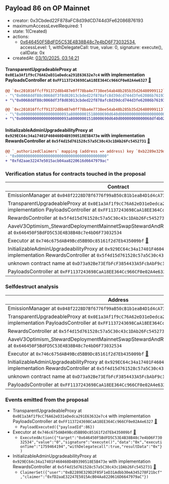 ## Payload 86 on OP Mainnet

- creator: 0x3Cbded22F878aFC8d39dCD744d3Fe62086B76193
- maximumAccessLevelRequired: 1
- state: 1(Created)
- actions:
  - [0x646450F5BdFD5C53E4B38B48c7e4bD6F73032534](https://optimistic.etherscan.io/address/0x646450F5BdFD5C53E4B38B48c7e4bD6F73032534), accessLevel: 1, withDelegateCall: true, value: 0, signature: execute(), callData: 0x
- createdAt: [03/10/2025, 03:14:21](https://optimistic.etherscan.io/tx/0xf8ea1f0e41ba8c0b7eb4ed6339e34e6b91b87706c2777417aa1c215e43e68c16)

#### TransparentUpgradeableProxy at `0x0E1a3Af1f9cC76A62eD31eDedca291E63632e7c4` with implementation PayloadsController at `0xFF1137243698CaA18EE364Cc966CF0e02A4e6327` [:ghost:](https://github.com/bgd-labs/aave-address-book  "GovernanceV3Optimism.PAYLOADS_CONTROLLER")

```diff
@@ `0xc201016ffcff91372d8b487e0ff78ba4e7738ee54ab48b285b35d26480999112` raw  @@
- "\"0x0068ddf88c0068df3f8d02013cbded22f878afc8d39dcd744d3fe62086b76193\""
+ "\"0x0068ddf88c0068df3f8d03013cbded22f878afc8d39dcd744d3fe62086b76193\""

@@ `0xc201016ffcff91372d8b487e0ff78ba4e7738ee54ab48b285b35d26480999113` raw  @@
- "\"0x000000000000000000093a80000001518000690d640d00000000000000000000\""
+ "\"0x000000000000000000093a80000001518000690d640d00000000000068df4b02\""

```
#### InitializableAdminUpgradeabilityProxy at `0x929EC64c34a17401F460460D4B9390518E5B473e` with implementation RewardsController at `0x5f4d15d761528c57a5C30c43c1DAb26Fc5452731` [:ghost:](https://github.com/bgd-labs/aave-address-book  "AaveV3Optimism.DEFAULT_INCENTIVES_CONTROLLER")

```diff
@@ `_authorizedClaimers` mapping (address => address) key `0xb2289e329d2f85f1ed31adbb30ea345278f21bcf` @@
- "0x0000000000000000000000000000000000000000"
+ "0xfd2aae32247e5015acb04aa8220616d6647979ac"

```
### Verification status for contracts touched in the proposal

| Contract | Status |
|---------|------------|
| EmissionManager at `0x048f2228D7Bf6776f99aB50cB1b1eaB4D1d4cA73` [:ghost:](https://github.com/bgd-labs/aave-address-book  "AaveV3Optimism.EMISSION_MANAGER") | Contract |
| TransparentUpgradeableProxy at `0x0E1a3Af1f9cC76A62eD31eDedca291E63632e7c4` with implementation PayloadsController at `0xFF1137243698CaA18EE364Cc966CF0e02A4e6327` [:ghost:](https://github.com/bgd-labs/aave-address-book  "GovernanceV3Optimism.PAYLOADS_CONTROLLER") | Contract |
| RewardsController at `0x5f4d15d761528c57a5C30c43c1DAb26Fc5452731` | Contract |
| AaveV3Optimism_StewardDeploymentMainnetSwapStewardAndRewardsSteward_20250821 at `0x646450F5BdFD5C53E4B38B48c7e4bD6F73032534` | Contract |
| Executor at `0x746c675dAB49Bcd5BB9Dc85161f2d7Eb435009bf` [:ghost:](https://github.com/bgd-labs/aave-address-book  "AaveV3Optimism.ACL_ADMIN") | Contract |
| InitializableAdminUpgradeabilityProxy at `0x929EC64c34a17401F460460D4B9390518E5B473e` with implementation RewardsController at `0x5f4d15d761528c57a5C30c43c1DAb26Fc5452731` [:ghost:](https://github.com/bgd-labs/aave-address-book  "AaveV3Optimism.DEFAULT_INCENTIVES_CONTROLLER") | Contract |
| unknown contract name at `0xD73a92Be73EfbFcF3854433A5FcbAbF9c1316073` | EOA |
| PayloadsController at `0xFF1137243698CaA18EE364Cc966CF0e02A4e6327` | Contract |

### Selfdestruct analysis

| Address | Result |
|---------|------------|
| EmissionManager at `0x048f2228D7Bf6776f99aB50cB1b1eaB4D1d4cA73` [:ghost:](https://github.com/bgd-labs/aave-address-book  "AaveV3Optimism.EMISSION_MANAGER") | Safe |
| TransparentUpgradeableProxy at `0x0E1a3Af1f9cC76A62eD31eDedca291E63632e7c4` with implementation PayloadsController at `0xFF1137243698CaA18EE364Cc966CF0e02A4e6327` [:ghost:](https://github.com/bgd-labs/aave-address-book  "GovernanceV3Optimism.PAYLOADS_CONTROLLER") | DelegateCall |
| RewardsController at `0x5f4d15d761528c57a5C30c43c1DAb26Fc5452731` | Safe |
| AaveV3Optimism_StewardDeploymentMainnetSwapStewardAndRewardsSteward_20250821 at `0x646450F5BdFD5C53E4B38B48c7e4bD6F73032534` | Safe |
| Executor at `0x746c675dAB49Bcd5BB9Dc85161f2d7Eb435009bf` [:ghost:](https://github.com/bgd-labs/aave-address-book  "AaveV3Optimism.ACL_ADMIN") | DelegateCall |
| InitializableAdminUpgradeabilityProxy at `0x929EC64c34a17401F460460D4B9390518E5B473e` with implementation RewardsController at `0x5f4d15d761528c57a5C30c43c1DAb26Fc5452731` [:ghost:](https://github.com/bgd-labs/aave-address-book  "AaveV3Optimism.DEFAULT_INCENTIVES_CONTROLLER") | DelegateCall |
| unknown contract name at `0xD73a92Be73EfbFcF3854433A5FcbAbF9c1316073` | EOA |
| PayloadsController at `0xFF1137243698CaA18EE364Cc966CF0e02A4e6327` | Safe |

### Events emitted from the proposal

- TransparentUpgradeableProxy at `0x0E1a3Af1f9cC76A62eD31eDedca291E63632e7c4` with implementation PayloadsController at `0xFF1137243698CaA18EE364Cc966CF0e02A4e6327` [:ghost:](https://github.com/bgd-labs/aave-address-book  "GovernanceV3Optimism.PAYLOADS_CONTROLLER")
  - `PayloadExecuted({"payloadId":86})`
- Executor at `0x746c675dAB49Bcd5BB9Dc85161f2d7Eb435009bf` [:ghost:](https://github.com/bgd-labs/aave-address-book  "AaveV3Optimism.ACL_ADMIN")
  - `ExecutedAction({"target":"0x646450F5BdFD5C53E4B38B48c7e4bD6F73032534","value":"0","signature":"execute()","data":"0x","executionTime":"1759464194","withDelegatecall":true,"resultData":"0x"})`
- InitializableAdminUpgradeabilityProxy at `0x929EC64c34a17401F460460D4B9390518E5B473e` with implementation RewardsController at `0x5f4d15d761528c57a5C30c43c1DAb26Fc5452731` [:ghost:](https://github.com/bgd-labs/aave-address-book  "AaveV3Optimism.DEFAULT_INCENTIVES_CONTROLLER")
  - `ClaimerSet({"user":"0xB2289E329D2F85F1eD31Adbb30eA345278F21bcf","claimer":"0xfD2aaE32247E5015AcB04Aa8220616D6647979aC"})`
